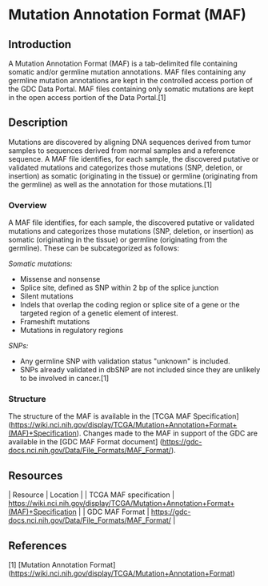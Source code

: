 # Mutation Annotation Format (MAF) #
## Introduction ##
A Mutation Annotation Format (MAF) is a tab-delimited file containing somatic and/or germline mutation annotations. MAF files containing any germline mutation annotations are kept in the controlled access portion of the GDC Data Portal. MAF files containing only somatic mutations are kept in the open access portion of the Data Portal.[1]
## Description ##
Mutations are discovered by aligning DNA sequences derived from tumor samples to sequences derived from normal samples and a reference sequence.  A MAF file identifies, for each sample, the discovered putative or validated mutations and categorizes those mutations (SNP, deletion, or insertion) as somatic (originating in the tissue) or germline (originating from the germline) as well as the annotation for those mutations.[1]
### Overview ###
A MAF file identifies, for each sample, the discovered putative or validated mutations and categorizes those mutations (SNP, deletion, or insertion) as somatic (originating in the tissue) or germline (originating from the germline). These can be subcategorized as follows:

*Somatic mutations:*
  - Missense and nonsense
  - Splice site, defined as SNP within 2 bp of the splice junction
  - Silent mutations
  - Indels that overlap the coding region or splice site of a gene or the targeted region of a genetic element of interest.
  - Frameshift mutations
  - Mutations in regulatory regions
  
*SNPs:*
  - Any germline SNP with validation status "unknown" is included.
  - SNPs already validated in dbSNP are not included since they are unlikely to be involved in cancer.[1]

### Structure ###
The structure of the MAF is available in the [TCGA MAF Specification] (https://wiki.nci.nih.gov/display/TCGA/Mutation+Annotation+Format+(MAF)+Specification). Changes made to the MAF in support of the GDC are available in the [GDC MAF Format document] (https://gdc-docs.nci.nih.gov/Data/File_Formats/MAF_Format/).
## Resources ##
| Resource | Location |
| TCGA MAF specification | https://wiki.nci.nih.gov/display/TCGA/Mutation+Annotation+Format+(MAF)+Specification |
| GDC MAF Format | https://gdc-docs.nci.nih.gov/Data/File_Formats/MAF_Format/ | 
## References ##
[1] [Mutation Annotation Format] (https://wiki.nci.nih.gov/display/TCGA/Mutation+Annotation+Format)
